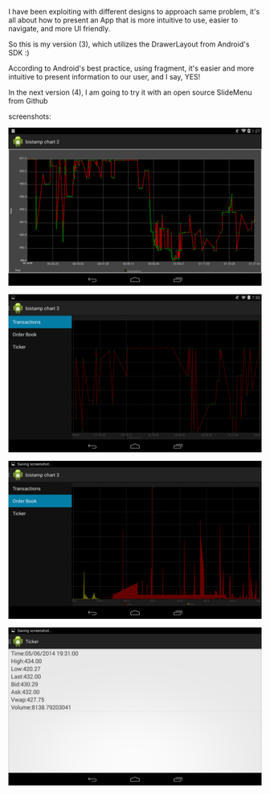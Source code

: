 <p>I have been exploiting with different designs to approach same problem, it's all about how to present an App that is more intuitive to use, easier to navigate, and more UI friendly.</p>
<p>So this is my version (3), which utilizes the DrawerLayout from Android's SDK :)</p>
<p>According to Android's best practice, using fragment, it's easier and more intuitive to present information to our user, and I say, YES!</p>
<p>In the next version (4), I am going to try it with an open source SlideMenu from Github</p>


screenshots:

![screenshot1](/img/Screenshot_transaction.png)

![screenshot2](/img/Screenshot_transaction_m.png)

![screenshot2](/img/Screenshot_orderbook.png)

![screenshot2](/img/Screenshot_ticker.png)
